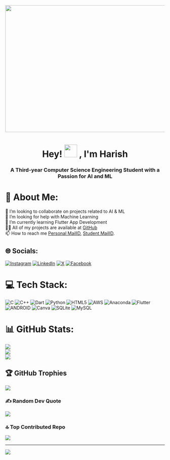 <img src="https://media.giphy.com/media/v1.Y2lkPTc5MGI3NjExY2Y0ZTFwMmk4cmh4dzZ1Njg2bXNtenNmaTExaGJvdWoyczl5YjdidiZlcD12MV9pbnRlcm5hbF9naWZfYnlfaWQmY3Q9Zw/qgQUggAC3Pfv687qPC/giphy.gif" width="1200" height="400"  />

<h1 align="center">Hey! <img src="https://c.tenor.com/4kIHjPaMiDoAAAAi/the-blobs-live-on-waving.gif" height="40" width="40" /> , I'm Harish</h1>

<h3 align="center">A Third-year Computer Science Engineering Student with a Passion for AI and ML </h3>


# 💫 About Me:
👯 I’m looking to collaborate on projects related to AI & ML<br>🤝 I’m looking for help with Machine Learning<br>🌱 I’m currently learning Flutter App Development<br>👨‍💻 All of my projects are available at [GitHub](https://github.com/harishngt)<br>📫 How to reach me [Personal MailID](hk21062004@gmail.com), [Student MailID](gg9603@srmist.edu.in).


## 🌐 Socials:
[![Instagram](https://img.shields.io/badge/Instagram-%23E4405F.svg?logo=Instagram&logoColor=white)](https://instagram.com/lesyeuxdeharish) [![LinkedIn](https://img.shields.io/badge/LinkedIn-%2300C4CC.svg?logo=linkedin&logoColor=white)](https://linkedin.com/in/harish-ganesan) [![X](https://img.shields.io/badge/-X-%23000000.svg?logo=x&logoColor=white)](https://twitter.com/itsmeharish2106) [![Facebook](https://img.shields.io/badge/Facebook-%230077B5.svg?logo=facebook&logoColor=white)](https://www.facebook.com/profile.php?id=100073110053554)

# 💻 Tech Stack:
![C](https://img.shields.io/badge/c-%2300599C.svg?style=for-the-badge&logo=c&logoColor=white) ![C++](https://img.shields.io/badge/c++-%2300599C.svg?style=for-the-badge&logo=c%2B%2B&logoColor=white) ![Dart](https://img.shields.io/badge/dart-%230175C2.svg?style=for-the-badge&logo=dart&logoColor=white) ![Python](https://img.shields.io/badge/python-3670A0?style=for-the-badge&logo=python&logoColor=ffdd54) ![HTML5](https://img.shields.io/badge/html5-%23E34F26.svg?style=for-the-badge&logo=html5&logoColor=white) ![AWS](https://img.shields.io/badge/AWS-%23FF9900.svg?style=for-the-badge&logo=amazon-aws&logoColor=white) ![Anaconda](https://img.shields.io/badge/Anaconda-%2344A833.svg?style=for-the-badge&logo=anaconda&logoColor=white) 
![Flutter](https://img.shields.io/badge/Flutter-%2302569B.svg?style=for-the-badge&logo=Flutter&logoColor=white)
![ANDROID](https://img.shields.io/badge/android-%2320232a.svg?style=for-the-badge&logo=android&logoColor=%a4c639) ![Canva](https://img.shields.io/badge/Canva-%2300C4CC.svg?style=for-the-badge&logo=Canva&logoColor=white)
![SQLite](https://img.shields.io/badge/sqlite-%2307405e.svg?style=for-the-badge&logo=sqlite&logoColor=white) ![MySQL](https://img.shields.io/badge/mysql-%2300f.svg?style=for-the-badge&logo=mysql&logoColor=white)

# 📊 GitHub Stats:
![](https://github-readme-stats.vercel.app/api?username=harishngt&theme=dark&hide_border=false&include_all_commits=false&count_private=false)<br/>
![](https://github-readme-streak-stats.herokuapp.com/?user=harishngt&theme=dark&hide_border=false)<br/>
![](https://github-readme-stats.vercel.app/api/top-langs/?username=harishngt&theme=dark&hide_border=false&include_all_commits=false&count_private=false&layout=compact)

## 🏆 GitHub Trophies
![](https://github-profile-trophy.vercel.app/?username=harishngt&theme=algolia&no-frame=false&no-bg=true&margin-w=4)

### ✍️ Random Dev Quote
![](https://quotes-github-readme.vercel.app/api?type=horizontal&theme=radical)

### 🔝 Top Contributed Repo
![](https://github-contributor-stats.vercel.app/api?username=harishngt&limit=5&theme=dark&combine_all_yearly_contributions=true)


---
[![](https://visitcount.itsvg.in/api?id=harishngt&icon=0&color=10)](https://visitcount.itsvg.in)
